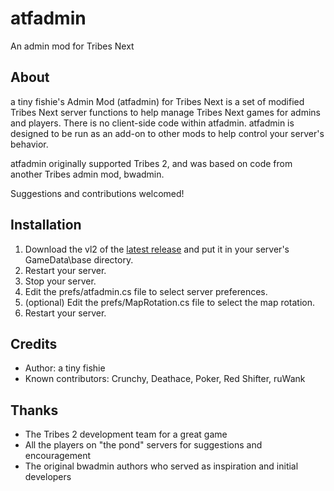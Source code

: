 # atfadmin

An admin mod for Tribes Next

## About

a tiny fishie's Admin Mod (atfadmin) for Tribes Next is a set of modified Tribes
Next server functions to help manage Tribes Next games for admins and players. There is no
client-side code within atfadmin. atfadmin is designed to be run as an add-on
to other mods to help control your server's behavior.

atfadmin originally supported Tribes 2, and was based on code from another Tribes admin mod, bwadmin.

Suggestions and contributions welcomed!

## Installation

1. Download the vl2 of the [latest release](https://github.com/kfox/atfadmin/releases/latest) and put it in your server's GameData\base directory.
2. Restart your server.
3. Stop your server.
4. Edit the prefs/atfadmin.cs file to select server preferences.
5. (optional) Edit the prefs/MapRotation.cs file to select the map rotation.
6. Restart your server.

## Credits

- Author: a tiny fishie
- Known contributors: Crunchy, Deathace, Poker, Red Shifter, ruWank

## Thanks

- The Tribes 2 development team for a great game
- All the players on "the pond" servers for suggestions and encouragement
- The original bwadmin authors who served as inspiration and initial
  developers
